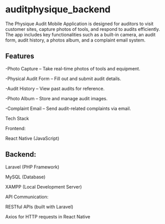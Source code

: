 # **auditphysique_backend**


The Physique Audit Mobile Application is designed for auditors to visit customer sites, capture photos of tools, and respond to audits efficiently. The app includes key functionalities such as a built-in camera, an audit form, audit history, a photos album, and a complaint email system.

## **Features**

-Photo Capture – Take real-time photos of tools and equipment.

-Physical Audit Form – Fill out and submit audit details.

-Audit History – View past audits for reference.

-Photo Album – Store and manage audit images.

-Complaint Email – Send audit-related complaints via email.

Tech Stack

Frontend:

React Native (JavaScript)

## **Backend:**

Laravel (PHP Framework)

MySQL (Database)

XAMPP (Local Development Server)

API Communication:

RESTful APIs (built with Laravel)

Axios for HTTP requests in React Native

